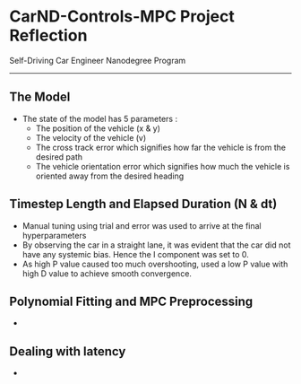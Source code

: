 # CarND-Controls-MPC Project Reflection
Self-Driving Car Engineer Nanodegree Program

---

## The Model

* The state of the model has 5 parameters :
	* The position of the vehicle (x & y)
	* The velocity of the vehicle (v)
	* The cross track error which signifies how far the vehicle is from the desired path
	* The vehicle orientation error which signifies how much the vehicle is oriented away from the desired heading


## Timestep Length and Elapsed Duration (N & dt)

* Manual tuning using trial and error was used to arrive at the final hyperparameters
* By observing the car in a straight lane, it was evident that the car did not have any systemic bias.  Hence the I component was set to 0.
* As high P value caused too much overshooting, used a low P value with high D value to achieve smooth convergence.

## Polynomial Fitting and MPC Preprocessing

*

## Dealing with latency

*